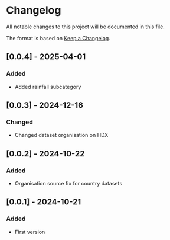 # Changelog

All notable changes to this project will be documented in this file.

The format is based on [Keep a Changelog](https://keepachangelog.com/en/1.0.0/).

## [0.0.4] - 2025-04-01

### Added

- Added rainfall subcategory

## [0.0.3] - 2024-12-16

### Changed

- Changed dataset organisation on HDX

## [0.0.2] - 2024-10-22

### Added

- Organisation source fix for country datasets

## [0.0.1] - 2024-10-21

### Added

- First version
